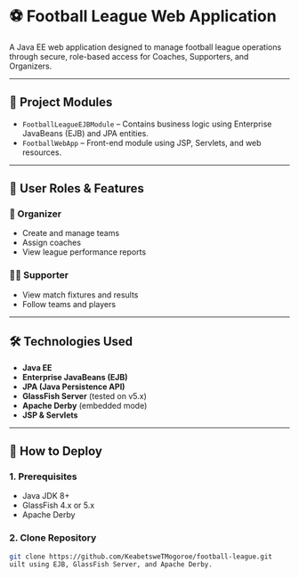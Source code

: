 # ⚽ Football League Web Application

A Java EE web application designed to manage football league operations through secure, role-based access for Coaches, Supporters, and Organizers.

---

## 📂 Project Modules

- `FootballLeagueEJBModule` – Contains business logic using Enterprise JavaBeans (EJB) and JPA entities.
- `FootballWebApp` – Front-end module using JSP, Servlets, and web resources.

---

## 👥 User Roles & Features

### 👔 Organizer
- Create and manage teams
- Assign coaches
- View league performance reports


### 🙋‍♂️ Supporter
- View match fixtures and results
- Follow teams and players

---

## 🛠️ Technologies Used

- **Java EE**
- **Enterprise JavaBeans (EJB)**
- **JPA (Java Persistence API)**
- **GlassFish Server** (tested on v5.x)
- **Apache Derby** (embedded mode)
- **JSP & Servlets**

---

## 🚀 How to Deploy

### 1. Prerequisites
- Java JDK 8+
- GlassFish 4.x or 5.x
- Apache Derby

### 2. Clone Repository
```bash
git clone https://github.com/KeabetsweTMogoroe/football-league.git
uilt using EJB, GlassFish Server, and Apache Derby.
